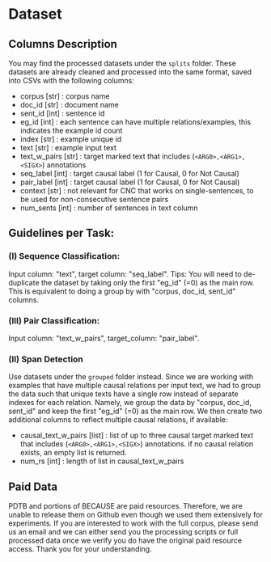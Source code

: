 # Dataset

## Columns Description

You may find the processed datasets under the `splits` folder. These datasets are already cleaned and processed into the same format, saved into CSVs with the following columns:

* corpus [str] : corpus name
* doc_id [str] : document name
* sent_id [int] : sentence id
* eg_id [int] : each sentence can have multiple relations/examples, this indicates the example id count
* index [str] : example unique id 
* text [str] : example input text 
* text_w_pairs [str] : target marked text that includes (`<ARG0>,<ARG1>,<SIGX>`) annotations
* seq_label [int] : target causal label (1 for Causal, 0 for Not Causal)
* pair_label [int] : target causal label (1 for Causal, 0 for Not Causal)
* context [str] : not relevant for CNC that works on single-sentences, to be used for non-consecutive sentence pairs
* num_sents [int] : number of sentences in text column

## Guidelines per Task:

### (I) Sequence Classification:
Input column: "text", target column: "seq_label".
Tips: You will need to de-duplicate the dataset by taking only the first "eg_id" (=0) as the main row. This is equivalent to doing a group by with "corpus, doc_id, sent_id" columns. 

### (III) Pair Classification:
Input column: "text_w_pairs", target_column: "pair_label".

### (II) Span Detection
Use datasets under the `grouped` folder instead. Since we are working with examples that have multiple causal relations per input text, we had to group the data such that unique texts have a single row instead of separate indexes for each relation. Namely, we group the data by "corpus, doc_id, sent_id" and keep the first "eg_id" (=0) as the main row. We then create two additional columns to reflect multiple causal relations, if available:
* causal_text_w_pairs [list] : list of up to three causal target marked text that includes (`<ARG0>,<ARG1>,<SIGX>`) annotations. if no causal relation exists, an empty list is returned.
* num_rs [int] : length of list in causal_text_w_pairs


## Paid Data
PDTB and portions of BECAUSE are paid resources. Therefore, we are unable to release them on Github even though we used them extensively for experiments. If you are interested to work with the full corpus, please send us an email and we can either send you the processing scripts or full processed data once we verify you do have the original paid resource access. Thank you for your understanding.
